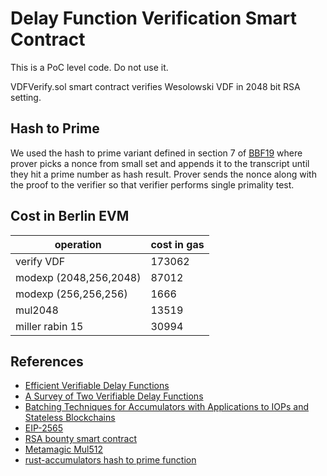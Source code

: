 # Delay Function Verification Smart Contract

This is a PoC level code. Do not use it.

VDFVerify.sol smart contract verifies Wesolowski VDF in 2048 bit RSA setting.

## Hash to Prime

We used the hash to prime variant defined in section 7 of [BBF19](https://eprint.iacr.org/2020/149.pdf)
where prover picks a nonce from small set and appends it to the transcript until they hit a prime number as hash result.
Prover sends the nonce along with the proof to the verifier so that verifier performs single primality test.

## Cost in Berlin EVM

| operation              | cost in gas |
| ---------------------- | ----------- |
| verify VDF             | 173062      |
| modexp (2048,256,2048) | 87012       |
| modexp (256,256,256)   | 1666        |
| mul2048                | 13519       |
| miller rabin 15        | 30994       |

## References

- [Efficient Verifiable Delay Functions](https://eprint.iacr.org/2018/623.pdf)
- [A Survey of Two Verifiable Delay Functions](https://eprint.iacr.org/2018/712.pdf)
- [Batching Techniques for Accumulators with Applications to IOPs and Stateless Blockchains](https://eprint.iacr.org/2020/149.pdf)
- [EIP-2565](https://eips.ethereum.org/EIPS/eip-2565)
- [RSA bounty smart contract](https://github.com/dankrad/rsa-bounty)
- [Metamagic Mul512](https://medium.com/wicketh/mathemagic-full-multiply-27650fec525d)
- [rust-accumulators hash to prime function](https://github.com/dignifiedquire/rust-accumulators/blob/master/src/hash.rs)
